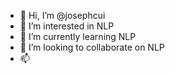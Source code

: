 - 👋 Hi, I’m @josephcui
- 👀 I’m interested in NLP
- 🌱 I’m currently learning NLP
- 💞️ I’m looking to collaborate on NLP
- 📫 

<!---
josephcui/josephcui is a ✨ special ✨ repository because its `README.md` (this file) appears on your GitHub profile.
You can click the Preview link to take a look at your changes.
--->
